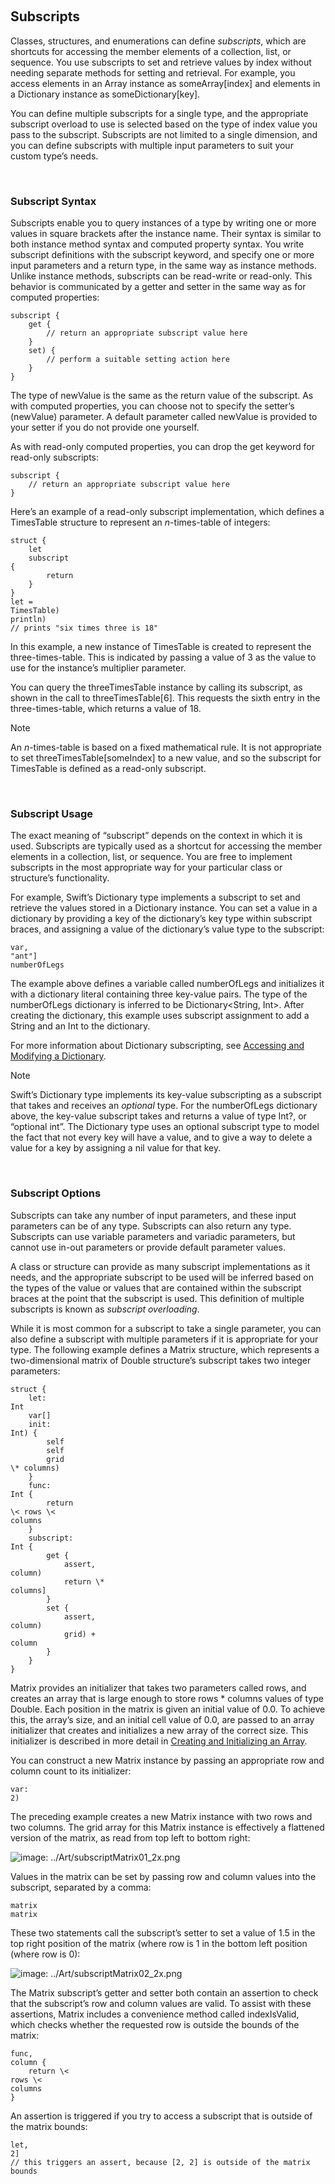 ‌‌

Subscripts 
----------

Classes, structures, and enumerations can define *subscripts*, which are
shortcuts for accessing the member elements of a collection, list, or
sequence. You use subscripts to set and retrieve values by index without
needing separate methods for setting and retrieval. For example, you
access elements in an Array instance as
someArray[index] and elements in a
Dictionary instance as
someDictionary[key].

You can define multiple subscripts for a single type, and the
appropriate subscript overload to use is selected based on the type of
index value you pass to the subscript. Subscripts are not limited to a
single dimension, and you can define subscripts with multiple input
parameters to suit your custom type’s needs.

‌

### Subscript Syntax 

Subscripts enable you to query instances of a type by writing one or
more values in square brackets after the instance name. Their syntax is
similar to both instance method syntax and computed property syntax. You
write subscript definitions with the subscript keyword,
and specify one or more input parameters and a return type, in the same
way as instance methods. Unlike instance methods, subscripts can be
read-write or read-only. This behavior is communicated by a getter and
setter in the same way as for computed properties:

    subscript {
        get {
            // return an appropriate subscript value here
        }
        set) {
            // perform a suitable setting action here
        }
    }

The type of newValue is the same as the return value of
the subscript. As with computed properties, you can choose not to
specify the setter’s (newValue) parameter. A default
parameter called newValue is provided to your setter if
you do not provide one yourself.

As with read-only computed properties, you can drop the
get keyword for read-only subscripts:

    subscript {
        // return an appropriate subscript value here
    }

Here’s an example of a read-only subscript implementation, which defines
a TimesTable structure to represent an *n*-times-table of
integers:

    struct {
        let
        subscript
    {
            return
        }
    }
    let =
    TimesTable)
    println)
    // prints "six times three is 18"

In this example, a new instance of TimesTable is created
to represent the three-times-table. This is indicated by passing a value
of 3 as the
value to use for the instance’s multiplier parameter.

You can query the threeTimesTable instance by calling its
subscript, as shown in the call to threeTimesTable[6].
This requests the sixth entry in the three-times-table, which returns a
value of 18.

Note

An *n*-times-table is based on a fixed mathematical rule. It is not
appropriate to set threeTimesTable[someIndex] to a new
value, and so the subscript for TimesTable is defined as
a read-only subscript.

‌

### Subscript Usage 

The exact meaning of “subscript” depends on the context in which it is
used. Subscripts are typically used as a shortcut for accessing the
member elements in a collection, list, or sequence. You are free to
implement subscripts in the most appropriate way for your particular
class or structure’s functionality.

For example, Swift’s Dictionary type implements a
subscript to set and retrieve the values stored in a
Dictionary instance. You can set a value in a dictionary
by providing a key of the dictionary’s key type within subscript braces,
and assigning a value of the dictionary’s value type to the subscript:

    var,
    "ant"]
    numberOfLegs

The example above defines a variable called numberOfLegs
and initializes it with a dictionary literal containing three key-value
pairs. The type of the numberOfLegs dictionary is
inferred to be Dictionary<String, Int>. After creating
the dictionary, this example uses subscript assignment to add a
String and an
Int to the dictionary.

For more information about Dictionary subscripting, see
[Accessing and Modifying a
Dictionary](CollectionTypes.xhtml#TP40014097-CH8-XID_146).

Note

Swift’s Dictionary type implements its key-value
subscripting as a subscript that takes and receives an *optional* type.
For the numberOfLegs dictionary above, the key-value
subscript takes and returns a value of type Int?, or
“optional int”. The Dictionary type uses an optional
subscript type to model the fact that not every key will have a value,
and to give a way to delete a value for a key by assigning a
nil value for that key.

‌

### Subscript Options 

Subscripts can take any number of input parameters, and these input
parameters can be of any type. Subscripts can also return any type.
Subscripts can use variable parameters and variadic parameters, but
cannot use in-out parameters or provide default parameter values.

A class or structure can provide as many subscript implementations as it
needs, and the appropriate subscript to be used will be inferred based
on the types of the value or values that are contained within the
subscript braces at the point that the subscript is used. This
definition of multiple subscripts is known as *subscript overloading*.

While it is most common for a subscript to take a single parameter, you
can also define a subscript with multiple parameters if it is
appropriate for your type. The following example defines a
Matrix structure, which represents a two-dimensional
matrix of Double
structure’s subscript takes two integer parameters:

    struct {
        let:
    Int
        var[]
        init:
    Int) {
            self
            self
            grid
    \* columns)
        }
        func:
    Int {
            return
    \< rows \<
    columns
        }
        subscript:
    Int {
            get {
                assert,
    column)
                return \*
    columns]
            }
            set {
                assert,
    column)
                grid) +
    column
            }
        }
    }

Matrix provides an initializer that takes two parameters
called rows, and creates an
array that is large enough to store rows * columns values
of type Double. Each position in the matrix is given an
initial value of 0.0. To achieve this, the array’s size,
and an initial cell value of 0.0, are passed to an array
initializer that creates and initializes a new array of the correct
size. This initializer is described in more detail in [Creating and
Initializing an Array](CollectionTypes.xhtml#TP40014097-CH8-XID_142).

You can construct a new Matrix instance by passing an
appropriate row and column count to its initializer:

    var:
    2)

The preceding example creates a new Matrix instance with
two rows and two columns. The grid array for this
Matrix instance is effectively a flattened version of the
matrix, as read from top left to bottom right:

![image: ../Art/subscriptMatrix01\_2x.png](Art/subscriptMatrix01_2x.png)

Values in the matrix can be set by passing row and column values into
the subscript, separated by a comma:

    matrix
    matrix

These two statements call the subscript’s setter to set a value of
1.5 in the top right position of the matrix (where
row is
1 in the bottom left position
(where row
is 0):

![image: ../Art/subscriptMatrix02\_2x.png](Art/subscriptMatrix02_2x.png)

The Matrix subscript’s getter and setter both contain an
assertion to check that the subscript’s row and
column values are valid. To assist with these assertions,
Matrix includes a convenience method called
indexIsValid, which checks whether the requested
row is outside the bounds of the
matrix:

    func,
    column {
        return \<
    rows \<
    columns
    }

An assertion is triggered if you try to access a subscript that is
outside of the matrix bounds:

    let,
    2]
    // this triggers an assert, because [2, 2] is outside of the matrix bounds
